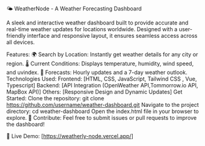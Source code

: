 🌤️ WeatherNode - A Weather Forecasting Dashboard

A sleek and interactive weather dashboard built to provide accurate and real-time weather updates for locations worldwide. Designed with a user-friendly interface and responsive layout, it ensures seamless access across all devices.

Features:
🌍 Search by Location: Instantly get weather details for any city or region.
🌡️ Current Conditions: Displays temperature, humidity, wind speed, and uvindex.
📅 Forecasts: Hourly updates and a 7-day weather outlook.
Technologies Used:
Frontend: [HTML, CSS, JavaScript, Tailwind CSS , Vue, Typescript]
Backend: [API Integration (OpenWeather API,Tommorrow.io API, MapBox API)]
Others: [Responsive Design and Dynamic Updates]
Get Started:
Clone the repository:
git clone https://github.com/username/weather-dashboard.git
Navigate to the project directory:
cd weather-dashboard
Open the index.html file in your browser to explore.
🚀 Contribute:
Feel free to submit issues or pull requests to improve the dashboard!

📌 Live Demo: [https://weatherly-node.vercel.app/]
